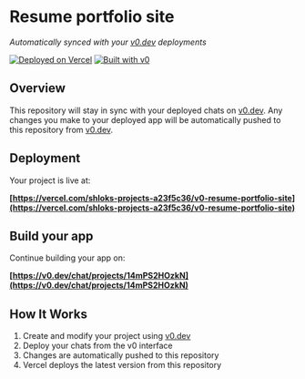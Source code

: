 # Resume portfolio site

*Automatically synced with your [v0.dev](https://v0.dev) deployments*

[![Deployed on Vercel](https://img.shields.io/badge/Deployed%20on-Vercel-black?style=for-the-badge&logo=vercel)](https://vercel.com/shloks-projects-a23f5c36/v0-resume-portfolio-site)
[![Built with v0](https://img.shields.io/badge/Built%20with-v0.dev-black?style=for-the-badge)](https://v0.dev/chat/projects/14mPS2HOzkN)

## Overview

This repository will stay in sync with your deployed chats on [v0.dev](https://v0.dev).
Any changes you make to your deployed app will be automatically pushed to this repository from [v0.dev](https://v0.dev).

## Deployment

Your project is live at:

**[https://vercel.com/shloks-projects-a23f5c36/v0-resume-portfolio-site](https://vercel.com/shloks-projects-a23f5c36/v0-resume-portfolio-site)**

## Build your app

Continue building your app on:

**[https://v0.dev/chat/projects/14mPS2HOzkN](https://v0.dev/chat/projects/14mPS2HOzkN)**

## How It Works

1. Create and modify your project using [v0.dev](https://v0.dev)
2. Deploy your chats from the v0 interface
3. Changes are automatically pushed to this repository
4. Vercel deploys the latest version from this repository